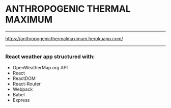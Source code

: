 # ANTHROPOGENIC THERMAL MAXIMUM
---
https://anthropogenicthermalmaximum.herokuapp.com/

---

### React weather app structured with:

* OpenWeatherMap.org API
* React
* ReactDOM
* React-Router
* Webpack
* Babel
* Express
